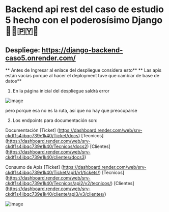 # Backend api rest del caso de estudio 5 hecho con el poderosísimo Django 🧑‍💻🇵‌🇾‌🐍

## Despliege: https://django-backend-caso5.onrender.com/

** Antes de Ingresar al enlace del despliegue considera esto**
** Las apis están vacías porque al hacer el deployment tuve que cambiar de base de datos**

1) En la página inicial del despliegue saldrá error

![image](https://github.com/J-Pinos3/Fin_Carrera/assets/85661206/b9425d7b-cad7-450a-b19e-c555cd68367d)

pero porque esa no es la ruta, así que no hay que preocuparse


2) Los endpoints para documentación son:

Documentación
[Ticket] (https://dashboard.render.com/web/srv-ckdf1s4iibqc739e1k40/Ticket/docs)
[Tecnicos] (https://dashboard.render.com/web/srv-ckdf1s4iibqc739e1k40/Tecnicos/docs2)
[Clientes] (https://dashboard.render.com/web/srv-ckdf1s4iibqc739e1k40/clientes/docs3)

Consumo de Apis
[Ticket] (https://dashboard.render.com/web/srv-ckdf1s4iibqc739e1k40/Ticket/api1/v1/tickets/)
[Tecnicos] (https://dashboard.render.com/web/srv-ckdf1s4iibqc739e1k40/Tecnicos/api2/v2/tecnicos/)
[Clientes] (https://dashboard.render.com/web/srv-ckdf1s4iibqc739e1k40/cliente/api3/v3/clientes/)

![image](https://github.com/J-Pinos3/Fin_Carrera/assets/85661206/20f43789-7814-4bf2-b091-2cf1e95916bc)


